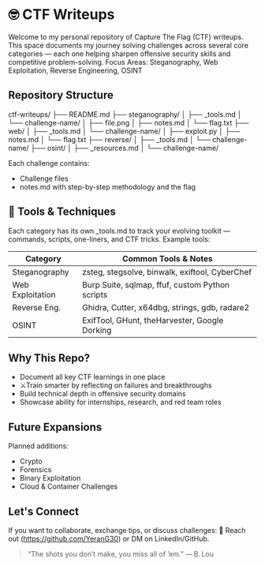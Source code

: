 🤓 CTF Writeups
===============

Welcome to my personal repository of Capture The Flag (CTF) writeups. This space documents my journey solving challenges across several core categories — each one helping sharpen offensive security skills and competitive problem-solving.
 Focus Areas: Steganography, Web Exploitation, Reverse Engineering, OSINT

 Repository Structure
-----------------------

ctf-writeups/
├── README.md
├── steganography/
│   ├── _tools.md
│   └── challenge-name/
│       ├── file.png
│       ├── notes.md
│       └── flag.txt
├── web/
│   ├── _tools.md
│   └── challenge-name/
│       ├── exploit.py
│       ├── notes.md
│       └── flag.txt
├── reverse/
│   ├── _tools.md
│   └── challenge-name/
├── osint/
│   ├── _resources.md
│   └── challenge-name/

Each challenge contains:
* Challenge files
* notes.md with step-by-step methodology and the flag

🧰 Tools & Techniques
----------------------

Each category has its own _tools.md to track your evolving toolkit — commands, scripts, one-liners, and CTF tricks. Example tools:

Category            | Common Tools & Notes
--------------------|-------------------------------------------------------------
Steganography       | zsteg, stegsolve, binwalk, exiftool, CyberChef
Web Exploitation    | Burp Suite, sqlmap, ffuf, custom Python scripts
Reverse Eng.        | Ghidra, Cutter, x64dbg, strings, gdb, radare2
OSINT               | ExifTool, GHunt, theHarvester, Google Dorking

 Why This Repo?
-----------------

* Document all key CTF learnings in one place
* ⚔Train smarter by reflecting on failures and breakthroughs
* Build technical depth in offensive security domains
* Showcase ability for internships, research, and red team roles

Future Expansions
--------------------

Planned additions:
- Crypto
- Forensics
- Binary Exploitation
- Cloud & Container Challenges

Let's Connect
----------------

If you want to collaborate, exchange tips, or discuss challenges:
📧 Reach out (https://github.com/YeranG30) or DM on LinkedIn/GitHub.

> “The shots you don’t make, you miss all of ’em.” — B. Lou

